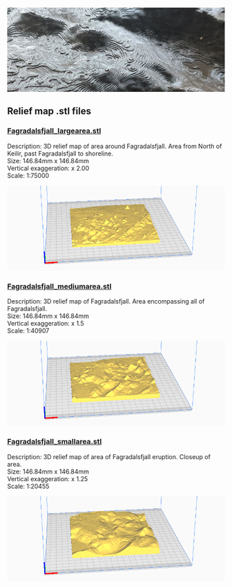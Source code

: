 ![](../images/relief_map_b.jpg)

## Relief map .stl files

### [Fagradalsfjall_largearea.stl](Fagradalsfjall_largearea.stl)
Description: 3D relief map of area around Fagradalsfjall. Area from North of Keilir, past Fagradalsfjall to shoreline.  
Size: 146.84mm x 146.84mm  
Vertical exaggeration: x 2.00  
Scale: 1:75000  

[![](../images/Fagradalsfjall_largearea_stl.png)](Fagradalsfjall_largearea.stl)

### [Fagradalsfjall_mediumarea.stl](Fagradalsfjall_mediumarea.stl)
Description: 3D relief map of Fagradalsfjall. Area encompassing all of Fagradalsfjall.  
Size: 146.84mm x 146.84mm   
Vertical exaggeration: x 1.5  
Scale: 1:40907  

[![](../images/Fagradalsfjall_mediumarea_stl.png)](Fagradalsfjall_mediumarea.stl)

### [Fagradalsfjall_smallarea.stl](Fagradalsfjall_smallarea.stl)
Description: 3D relief map of area of Fagradalsfjall eruption. Closeup of area.    
Size: 146.84mm x 146.84mm   
Vertical exaggeration: x 1.25  
Scale: 1:20455  

[![](../images/Fagradalsfjall_smallarea_stl.png)](Fagradalsfjall_smallarea.stl)
